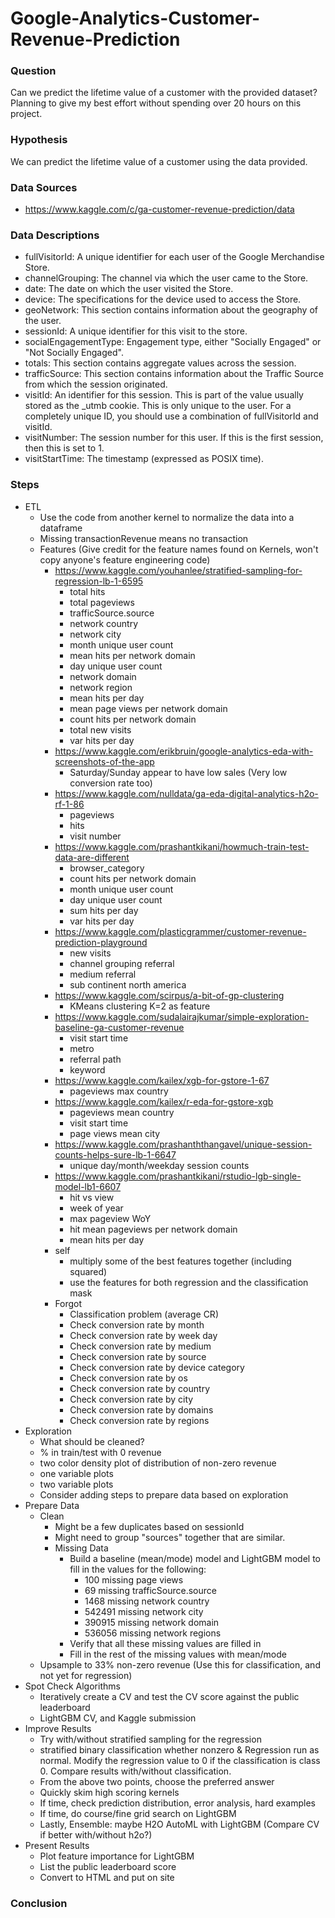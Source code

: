 # Google-Analytics-Customer-Revenue-Prediction

### Question

Can we predict the lifetime value of a customer with the provided dataset?  Planning to give my best effort without spending over 20 hours on this project.

### Hypothesis

We can predict the lifetime value of a customer using the data provided.  

### Data Sources

- https://www.kaggle.com/c/ga-customer-revenue-prediction/data

### Data Descriptions

- fullVisitorId: A unique identifier for each user of the Google Merchandise Store.
- channelGrouping: The channel via which the user came to the Store.
- date: The date on which the user visited the Store.
- device: The specifications for the device used to access the Store.
- geoNetwork: This section contains information about the geography of the user.
- sessionId: A unique identifier for this visit to the store.
- socialEngagementType: Engagement type, either "Socially Engaged" or "Not Socially Engaged".
- totals: This section contains aggregate values across the session.
- trafficSource: This section contains information about the Traffic Source from which the session originated.
- visitId: An identifier for this session. This is part of the value usually stored as the _utmb cookie. This is only unique to the user. For a completely unique ID, you should use a combination of fullVisitorId and visitId.
- visitNumber: The session number for this user. If this is the first session, then this is set to 1.
- visitStartTime: The timestamp (expressed as POSIX time).

### Steps

- ETL
  - Use the code from another kernel to normalize the data into a dataframe
  - Missing transactionRevenue means no transaction
  - Features (Give credit for the feature names found on Kernels, won't copy anyone's feature engineering code)
    - https://www.kaggle.com/youhanlee/stratified-sampling-for-regression-lb-1-6595
      - total hits
      - total pageviews
      - trafficSource.source
      - network country
      - network city  
      - month unique user count
      - mean hits per network domain
      - day unique user count
      - network domain
      - network region
      - mean hits per day
      - mean page views per network domain
      - count hits per network domain
      - total new visits
      - var hits per day
    - https://www.kaggle.com/erikbruin/google-analytics-eda-with-screenshots-of-the-app
      - Saturday/Sunday appear to have low sales (Very low conversion rate too)
    - https://www.kaggle.com/nulldata/ga-eda-digital-analytics-h2o-rf-1-86
      - pageviews
      - hits
      - visit number
    - https://www.kaggle.com/prashantkikani/howmuch-train-test-data-are-different
      - browser_category
      - count hits per network domain
      - month unique user count
      - day unique user count
      - sum hits per day
      - var hits per day
    - https://www.kaggle.com/plasticgrammer/customer-revenue-prediction-playground
      - new visits
      - channel grouping referral
      - medium referral
      - sub continent north america
    - https://www.kaggle.com/scirpus/a-bit-of-gp-clustering
      - KMeans clustering K=2 as feature
    - https://www.kaggle.com/sudalairajkumar/simple-exploration-baseline-ga-customer-revenue
      - visit start time
      - metro
      - referral path
      - keyword
    - https://www.kaggle.com/kailex/xgb-for-gstore-1-67
      - pageviews max country
    - https://www.kaggle.com/kailex/r-eda-for-gstore-xgb
      - pageviews mean country
      - visit start time
      - page views mean city
    - https://www.kaggle.com/prashanththangavel/unique-session-counts-helps-sure-lb-1-6647
      - unique day/month/weekday session counts
    - https://www.kaggle.com/prashantkikani/rstudio-lgb-single-model-lb1-6607
      - hit vs view
      - week of year
      - max pageview WoY
      - hit mean pageviews per network domain
      - mean hits per day
    - self
      - multiply some of the best features together (including squared)
      - use the features for both regression and the classification mask
    - Forgot
      - Classification problem (average CR)
      - Check conversion rate by month
      - Check conversion rate by week day
      - Check conversion rate by medium
      - Check conversion rate by source
      - Check conversion rate by device category
      - Check conversion rate by os
      - Check conversion rate by country
      - Check conversion rate by city
      - Check conversion rate by domains
      - Check conversion rate by regions
- Exploration
  - What should be cleaned?
  - % in train/test with 0 revenue
  - two color density plot of distribution of non-zero revenue
  - one variable plots
  - two variable plots
  - Consider adding steps to prepare data based on exploration
- Prepare Data
  - Clean
    - Might be a few duplicates based on sessionId
    - Might need to group "sources" together that are similar.
    - Missing Data
      - Build a baseline (mean/mode) model and LightGBM model to fill in the values for the following:
        - 100 missing page views
        - 69 missing trafficSource.source
        - 1468 missing network country
        - 542491 missing network city  
        - 390915 missing network domain
        - 536056 missing network regions
      - Verify that all these missing values are filled in
      - Fill in the rest of the missing values with mean/mode
  - Upsample to 33% non-zero revenue (Use this for classification, and not yet for regression)
- Spot Check Algorithms
  - Iteratively create a CV and test the CV score against the public leaderboard
  - LightGBM CV, and Kaggle submission
- Improve Results
  - Try with/without stratified sampling for the regression
  - stratified binary classification whether nonzero & Regression run as normal.  Modify the regression value to 0 if the classification is class 0.  Compare results with/without classification.
  - From the above two points, choose the preferred answer
  - Quickly skim high scoring kernels
  - If time, check prediction distribution, error analysis, hard examples
  - If time, do course/fine grid search on LightGBM
  - Lastly, Ensemble: maybe H2O AutoML with LightGBM (Compare CV if better with/without h2o?)
- Present Results
  - Plot feature importance for LightGBM
  - List the public leaderboard score
  - Convert to HTML and put on site

### Conclusion
